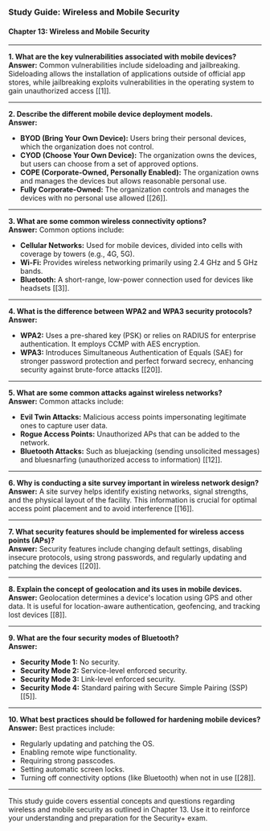 ### Study Guide: Wireless and Mobile Security

#### Chapter 13: Wireless and Mobile Security

---

**1. What are the key vulnerabilities associated with mobile devices?**  
**Answer:** Common vulnerabilities include sideloading and jailbreaking. Sideloading allows the installation of applications outside of official app stores, while jailbreaking exploits vulnerabilities in the operating system to gain unauthorized access [[1]].

---

**2. Describe the different mobile device deployment models.**  
**Answer:** 
- **BYOD (Bring Your Own Device):** Users bring their personal devices, which the organization does not control.
- **CYOD (Choose Your Own Device):** The organization owns the devices, but users can choose from a set of approved options.
- **COPE (Corporate-Owned, Personally Enabled):** The organization owns and manages the devices but allows reasonable personal use.
- **Fully Corporate-Owned:** The organization controls and manages the devices with no personal use allowed [[26]].

---

**3. What are some common wireless connectivity options?**  
**Answer:** Common options include:
- **Cellular Networks:** Used for mobile devices, divided into cells with coverage by towers (e.g., 4G, 5G).
- **Wi-Fi:** Provides wireless networking primarily using 2.4 GHz and 5 GHz bands.
- **Bluetooth:** A short-range, low-power connection used for devices like headsets [[3]].

---

**4. What is the difference between WPA2 and WPA3 security protocols?**  
**Answer:** 
- **WPA2:** Uses a pre-shared key (PSK) or relies on RADIUS for enterprise authentication. It employs CCMP with AES encryption.
- **WPA3:** Introduces Simultaneous Authentication of Equals (SAE) for stronger password protection and perfect forward secrecy, enhancing security against brute-force attacks [[20]].

---

**5. What are some common attacks against wireless networks?**  
**Answer:** Common attacks include:
- **Evil Twin Attacks:** Malicious access points impersonating legitimate ones to capture user data.
- **Rogue Access Points:** Unauthorized APs that can be added to the network.
- **Bluetooth Attacks:** Such as bluejacking (sending unsolicited messages) and bluesnarfing (unauthorized access to information) [[12]].

---

**6. Why is conducting a site survey important in wireless network design?**  
**Answer:** A site survey helps identify existing networks, signal strengths, and the physical layout of the facility. This information is crucial for optimal access point placement and to avoid interference [[16]].

---

**7. What security features should be implemented for wireless access points (APs)?**  
**Answer:** Security features include changing default settings, disabling insecure protocols, using strong passwords, and regularly updating and patching the devices [[20]].

---

**8. Explain the concept of geolocation and its uses in mobile devices.**  
**Answer:** Geolocation determines a device's location using GPS and other data. It is useful for location-aware authentication, geofencing, and tracking lost devices [[8]].

---

**9. What are the four security modes of Bluetooth?**  
**Answer:** 
- **Security Mode 1:** No security.
- **Security Mode 2:** Service-level enforced security.
- **Security Mode 3:** Link-level enforced security.
- **Security Mode 4:** Standard pairing with Secure Simple Pairing (SSP) [[5]].

---

**10. What best practices should be followed for hardening mobile devices?**  
**Answer:** Best practices include:
- Regularly updating and patching the OS.
- Enabling remote wipe functionality.
- Requiring strong passcodes.
- Setting automatic screen locks.
- Turning off connectivity options (like Bluetooth) when not in use [[28]].

---

This study guide covers essential concepts and questions regarding wireless and mobile security as outlined in Chapter 13. Use it to reinforce your understanding and preparation for the Security+ exam.
